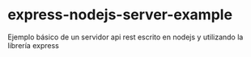 # express-nodejs-server-example
Ejemplo básico de un servidor api rest escrito en nodejs y utilizando la librería express
